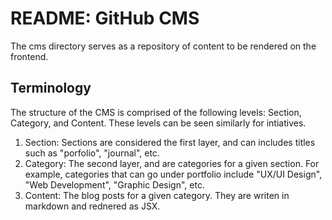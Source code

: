 # README: GitHub CMS

The cms directory serves as a repository of content to be rendered on the frontend.

## Terminology

The structure of the CMS is comprised of the following levels: Section, Category, and Content. These levels can be seen similarly for intiatives.

1. Section: Sections are considered the first layer, and can includes titles such as "porfolio", "journal", etc.
2. Category: The second layer, and are categories for a given section. For example, categories that can go under portfolio include "UX/UI Design", "Web Development", "Graphic Design", etc.
3. Content: The blog posts for a given category. They are writen in markdown and rednered as JSX. 